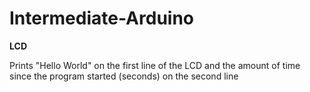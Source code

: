 # Intermediate-Arduino
**LCD**
  
  Prints "Hello World" on the first line of the LCD and the amount of time since the program started (seconds) on the second line
